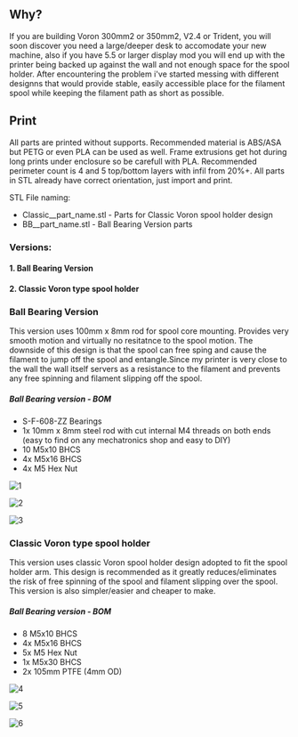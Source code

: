 ## Why?

If you are building Voron 300mm2 or 350mm2, V2.4 or Trident, you will soon discover you need a large/deeper desk to accomodate your new machine, also if you have 5.5  or larger display mod you will end up with the printer being backed up against the wall and not enough space for the spool holder. After encountering the problem i've started messing with different designns that would provide stable, easily accessible place for the filament spool while keeping the filament path as short as possible.

## Print

All parts are printed without supports. Recommended material is ABS/ASA but PETG or even PLA can be used as well. Frame extrusions get hot during long prints under enclosure so be carefull with PLA. Recommended perimeter count is 4 and 5 top/bottom layers with infil from 20%+. All parts in STL already have correct orientation, just import and print.

STL File naming:
- Classic__part_name.stl - Parts for Classic Voron spool holder design
- BB__part_name.stl - Ball Bearing Version parts

### Versions:

#### 1. Ball Bearing Version
#### 2. Classic Voron type spool holder

### Ball Bearing Version

This version uses 100mm x 8mm rod for spool core mounting. Provides very smooth motion and virtually no resitatnce to the spool motion. The downside of this design is that the spool can free sping and cause the filament to jump off the spool and entangle.Since my printer is very close to the wall the wall itself servers as a resistance to the filament and prevents any free spinning and filament slipping off the spool. 

##### Ball Bearing version - BOM

- S-F-608-ZZ Bearings
- 1x 10mm x 8mm steel rod with cut internal M4 threads on both ends (easy to find on any mechatronics shop and easy to DIY)
- 10 M5x10 BHCS
- 4x M5x16 BHCS
- 4x M5 Hex Nut

![1](/Images/1.png)

![2](/Images/2.png)

![3](/Images/3.png)

### Classic Voron type spool holder

This version uses classic Voron spool holder design adopted to fit the spool holder arm. This design is recommended as it greatly reduces/eliminates the risk of free spinning of the spool and filament slipping over the spool. This version is also simpler/easier and cheaper to make.

##### Ball Bearing version - BOM

- 8 M5x10 BHCS
- 4x M5x16 BHCS
- 5x M5 Hex Nut
- 1x M5x30 BHCS
- 2x 105mm PTFE (4mm OD)

![4](/Images/4.png)

![5](/Images/5.png)

![6](/Images/6.png)
